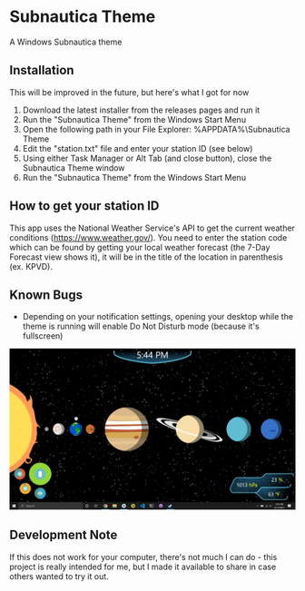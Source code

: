 # Subnautica Theme

A Windows Subnautica theme

## Installation

This will be improved in the future, but here's what I got for now

1. Download the latest installer from the releases pages and run it
2. Run the "Subnautica Theme" from the Windows Start Menu
3. Open the following path in your File Explorer: %APPDATA%\Subnautica Theme
4. Edit the "station.txt" file and enter your station ID (see below)
5. Using either Task Manager or Alt Tab (and close button), close the Subnautica Theme window
6. Run the "Subnautica Theme" from the Windows Start Menu

## How to get your station ID

This app uses the National Weather Service's API to get the current weather conditions (https://www.weather.gov/). You need to enter the station code which can be found by getting your local weather forecast (the 7-Day Forecast view shows it), it will be in the title of the location in parenthesis (ex. KPVD).

## Known Bugs

- Depending on your notification settings, opening your desktop while the theme is running will enable Do Not Disturb mode (because it's fullscreen)

![Desktop](desktop.jpg)

## Development Note
If this does not work for your computer, there's not much I can do - this project is really intended for me, but I made it available to share in case others wanted to try it out.
